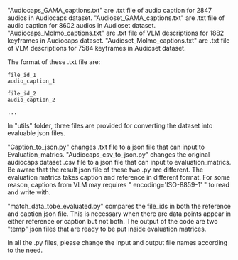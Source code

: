 "Audiocaps_GAMA_captions.txt" are .txt file of audio caption for 2847 audios in Audiocaps dataset.
"Audioset_GAMA_captions.txt" are .txt file of audio caption for 8602 audios in Audioset dataset.
"Audiocaps_Molmo_captions.txt" are .txt file of VLM descriptions for 1882 keyframes in Audiocaps dataset.
"Audioset_Molmo_captions.txt" are .txt file of VLM descriptions for 7584 keyframes in Audioset dataset.



The format of these .txt file are:

	file_id_1
	audio_caption_1
	
	file_id_2
	audio_caption_2
	
	...

In "utils" folder, three files are provided for converting the dataset into evaluable json files.

"Caption_to_json.py"  changes .txt file to a json file that can input to Evaluation_matrics.
"Audiocaps_csv_to_json.py"  changes the original audiocaps dataset .csv file to a json file that can input to evaluation_matrics.
Be aware that the result json file of these two .py are different. The evaluation matrics takes caption and reference in different format.
For some reason, captions from VLM may requires " encoding='ISO-8859-1' " to read and write with.

"match_data_tobe_evaluated.py" compares the file_ids in both the reference and caption json file. This is necessary when there are data points appear in either reference or caption but not both. 
The output of the code are two "temp" json files that are ready to be put inside evaluation matrices.

In all the .py files, please change the input and output file names according to the need.
